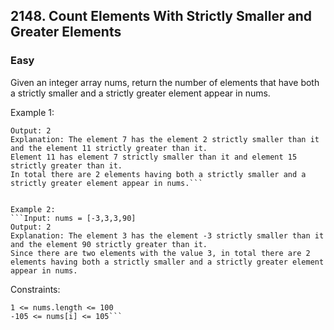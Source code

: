 ## 2148. Count Elements With Strictly Smaller and Greater Elements
### Easy

Given an integer array nums, return the number of elements that have both a strictly smaller and a strictly greater element appear in nums.

Example 1:
```Input: nums = [11,7,2,15]
Output: 2
Explanation: The element 7 has the element 2 strictly smaller than it and the element 11 strictly greater than it.
Element 11 has element 7 strictly smaller than it and element 15 strictly greater than it.
In total there are 2 elements having both a strictly smaller and a strictly greater element appear in nums.```


Example 2:
```Input: nums = [-3,3,3,90]
Output: 2
Explanation: The element 3 has the element -3 strictly smaller than it and the element 90 strictly greater than it.
Since there are two elements with the value 3, in total there are 2 elements having both a strictly smaller and a strictly greater element appear in nums.
 ```

Constraints:
```
1 <= nums.length <= 100
-105 <= nums[i] <= 105```